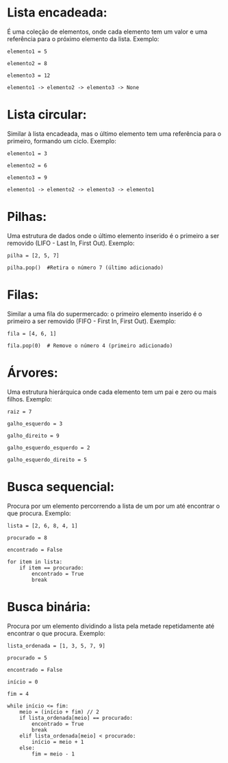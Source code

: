 # Lista encadeada:

É uma coleção de elementos, onde cada elemento tem um valor e uma referência para o próximo elemento da lista.
Exemplo:
    
    elemento1 = 5
    
    elemento2 = 8
    
    elemento3 = 12
    
    elemento1 -> elemento2 -> elemento3 -> None

# Lista circular:

Similar à lista encadeada, mas o último elemento tem uma referência para o primeiro, formando um ciclo.
Exemplo:

    elemento1 = 3
    
    elemento2 = 6
    
    elemento3 = 9
    
    elemento1 -> elemento2 -> elemento3 -> elemento1

# Pilhas:

Uma estrutura de dados onde o último elemento inserido é o primeiro a ser removido (LIFO - Last In, First Out).
Exemplo:

    pilha = [2, 5, 7]
    
    pilha.pop()  #Retira o número 7 (último adicionado)

# Filas:

Similar a uma fila do supermercado: o primeiro elemento inserido é o primeiro a ser removido (FIFO - First In, First Out).
Exemplo:

    fila = [4, 6, 1]
    
    fila.pop(0)  # Remove o número 4 (primeiro adicionado)

# Árvores:

Uma estrutura hierárquica onde cada elemento tem um pai e zero ou mais filhos.
Exemplo:

    raiz = 7
    
    galho_esquerdo = 3
    
    galho_direito = 9
    
    galho_esquerdo_esquerdo = 2
    
    galho_esquerdo_direito = 5

# Busca sequencial:

Procura por um elemento percorrendo a lista de um por um até encontrar o que procura.
Exemplo:

    lista = [2, 6, 8, 4, 1]
    
    procurado = 8
    
    encontrado = False
    
    for item in lista:
        if item == procurado:
            encontrado = True
            break

# Busca binária:

Procura por um elemento dividindo a lista pela metade repetidamente até encontrar o que procura.
Exemplo: 

    lista_ordenada = [1, 3, 5, 7, 9]
    
    procurado = 5
    
    encontrado = False
    
    início = 0
    
    fim = 4
    
    while início <= fim:
        meio = (início + fim) // 2
        if lista_ordenada[meio] == procurado:
            encontrado = True
            break
        elif lista_ordenada[meio] < procurado:
            início = meio + 1
        else:
            fim = meio - 1

